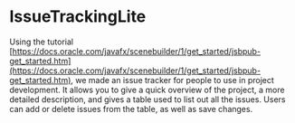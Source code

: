 # IssueTrackingLite
Using the tutorial [https://docs.oracle.com/javafx/scenebuilder/1/get_started/jsbpub-get_started.htm](https://docs.oracle.com/javafx/scenebuilder/1/get_started/jsbpub-get_started.htm), we made
an issue tracker for people to use in project development. It allows you to give a quick overview of the project, a more detailed description,
and gives a table used to list out all the issues. Users can add or delete issues from the table, as well as save changes.
